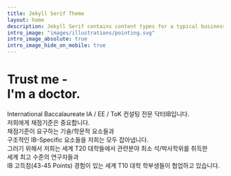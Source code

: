 ```yaml
---
title: Jekyll Serif Theme
layout: home
description: Jekyll Serif contains content types for a typical business website. The theme is fully responsive, blazing fast and artfully illustrated.
intro_image: "images/illustrations/pointing.svg"
intro_image_absolute: true
intro_image_hide_on_mobile: true
---
```


# Trust me - <br/> I'm a doctor.

International Baccalaureate IA / EE / ToK 컨설팅 전문 닥터IB입니다. <br/>
저희에게 채점기준은 중요합니다. <br/>
채점기준이 요구하는 기술/학문적 요소들과 <br/>구조적인 IB-Specific 요소들을 저희는 모두 잡아냅니다.<br/>
그러기 위해서 저희는 세계 T20 대학들에서 관련분야 최소 석/박사학위를 취득한  <br/>세계 최고 수준의 연구자들과 <br/> IB 고득점(43-45 Points) 경험이 있는 세계 T10 대학 학부생들이 협업하고 있습니다.
